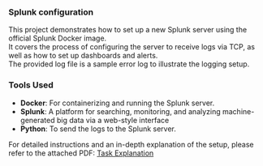 ### Splunk configuration 

This project demonstrates how to set up a new Splunk server using the official Splunk Docker image.  
It covers the process of configuring the server to receive logs via TCP, as well as how to set up dashboards and alerts.  
The provided log file is a sample error log to illustrate the logging setup.  

### Tools Used
- **Docker**: For containerizing and running the Splunk server.
- **Splunk**: A platform for searching, monitoring, and analyzing machine-generated big data via a web-style interface
- **Python**: To send the logs to the Splunk server.

For detailed instructions and an in-depth explanation of the setup, please refer to the attached PDF:
[Task Explanation](task_explanation.pdf)
